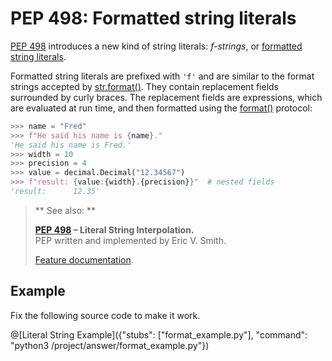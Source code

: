 # PEP 498: Formatted string literals

[PEP 498](https://www.python.org/dev/peps/pep-0498) introduces a new kind of string literals: *f-strings*, or [formatted string literals](https://docs.python.org/3/reference/lexical_analysis.html#f-strings).

Formatted string literals are prefixed with `'f'` and are similar to the format strings accepted by [str.format()](https://docs.python.org/3/library/stdtypes.html#str.format). They contain replacement fields surrounded by curly braces. The replacement fields are expressions, which are evaluated at run time, and then formatted using the [format()](https://docs.python.org/3/library/functions.html#format) protocol:

```python
>>> name = "Fred"
>>> f"He said his name is {name}."
'He said his name is Fred.'
>>> width = 10
>>> precision = 4
>>> value = decimal.Decimal("12.34567")
>>> f"result: {value:{width}.{precision}}"  # nested fields
'result:      12.35'
```

> ** See also: **
>
> **[PEP 498](https://www.python.org/dev/peps/pep-0498) – Literal String Interpolation.**  
> PEP written and implemented by Eric V. Smith.
>
> [Feature documentation](https://docs.python.org/3/reference/lexical_analysis.html#f-strings).

## Example

Fix the following source code to make it work.

@[Literal String Example]({"stubs": ["format_example.py"], "command": "python3 /project/answer/format_example.py"})
